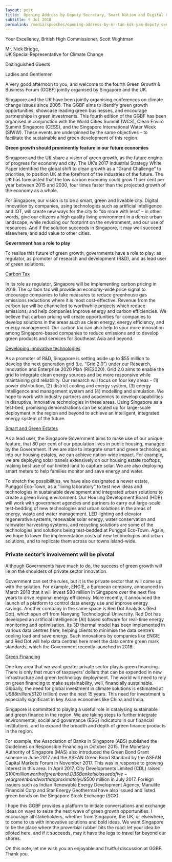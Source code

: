 ```yaml
---
layout: post
title:  Opening Address by Deputy Secretary, Smart Nation and Digital Government, and Strategy Group, Prime Minister's Office, Tan Kok Yam at Green Growth Business Forum 2018
subtitle: 9 Jul 2018
permalink: /media/speeches/opening-address-by-mr-tan-kok-yam-deputy-secretary-national-climate-change-secretariat-strategy-group-prime-ministers-office-and-smart-national
---
```



Your Excellency, British High Commissioner, Scott Wightman 

Mr. Nick Bridge, 
<br>UK Special Representative for Climate Change

Distinguished Guests

Ladies and Gentlemen

A very good afternoon to you, and welcome to the fourth Green Growth & Business Forum (GGBF) jointly organised by Singapore and the UK.

Singapore and the UK have been jointly organising conferences on climate change issues since 2005. The GGBF aims to identify green growth opportunities, showcase leading green businesses, and encourage partnerships in green investments. This fourth edition of the GGBF has been organised in conjunction with the World Cities Summit (WCS), Clean Enviro Summit Singapore (CESS), and the Singapore International Water Week (SIWW). These events are underpinned by the same objectives – to facilitate the sustainable and green development of this region.

**Green growth should prominently feature in our future economies**

Singapore and the UK share a vision of green growth, as the future engine of progress for economy and city. The UK’s 2017 Industrial Strategy White Paper identified the global shift to clean growth as a “Grand Challenge” to prioritise, to position UK at the forefront of the industries of the future. The UK has forecasted that the low carbon economy could grow 11 per cent per year between 2015 and 2030, four times faster than the projected growth of the economy as a whole.

For Singapore, our vision is to be a smart, green and liveable city. Digital innovation by companies, using technologies such as artificial intelligence and IOT, will create new ways for the city to “do more with less” – in other words, give our citizens a high quality living environment in a dense urban landscape, while reducing our footprint on the environment, and our use of resources. And if the solution succeeds in Singapore, it may well succeed elsewhere, and add value to other cities.

**Government has a role to play**

To realise this future of green growth, governments have a role to play: as regulator, as promoter of research and development (R&D), and as lead user of green solutions.

<u>Carbon Tax</u>

In its role as regulator, Singapore will be implementing carbon pricing in 2019. The carbon tax will provide an economy-wide price signal to encourage companies to take measures to reduce greenhouse gas emissions reductions where it is most cost-effective. Revenue from the carbon tax will be channelled to worthwhile projects which reduce emissions, and help companies improve energy and carbon efficiencies. We believe that carbon pricing will create opportunities for companies to develop solutions in the areas such as clean energy, energy efficiency, and energy management. Our carbon tax can also help to spur more innovation among Singapore-based companies to reduce emissions and to develop green products and services for Southeast Asia and beyond.

<u>Developing innovative technologies</u>

As a promoter of R&D, Singapore is setting aside up to $55 million to develop the next generation grid (i.e. “Grid 2.0”) under our Research, Innovation and Enterprise 2020 Plan (RIE2020). Grid 2.0 aims to enable the grid to integrate clean energy sources and be more responsive while maintaining grid reliability. Our research will focus on four key areas - (1) power distribution, (2) district cooling and energy system, (3) energy intelligence and management system and (4) modelling and simulation. We hope to work with industry partners and academics to develop capabilities in disruptive, innovative technologies in these areas. Using Singapore as a test-bed, promising demonstrations can be scaled up for large-scale deployment in the region and beyond to achieve an intelligent, integrated energy system of the future.

<u>Smart and Green Estates</u>

As a lead user, the Singapore Government aims to make use of our unique feature, that 80 per cent of our population lives in public housing, managed by the Government. If we are able to integrate smart and green technologies into our housing estates, we can achieve nation-wide impact. For example, we are deploying solar panels extensively on our housing estate rooftops, making best use of our limited land to capture solar.  We are also deploying smart meters to help families monitor and save energy and water.

To stretch the possibilities, we have also designated a newer estate, Punggol Eco-Town, as a “living laboratory” to test new ideas and technologies in sustainable development and integrated urban solutions to create a green living environment. Our Housing Development Board (HDB) will work with government agencies and partners to carry out large-scale test-bedding of new technologies and urban solutions in the areas of energy, waste and water management. LED lighting and elevator regenerative systems, renewable solar energy, water conservation and rainwater harvesting systems, and recycling solutions are some of the technologies and solutions being test-bedded at Punggol Eco-Town. Again, we hope to lower the implementation costs of new technologies and urban solutions, and to replicate them across our towns island-wide. 

### Private sector’s involvement will be pivotal

Although Governments have much to do, the success of green growth will lie on the shoulders of private sector innovation.

Government can set the rules, but it is the private sector that will come up with the solution. For example, ENGIE, a European company, announced in March 2018 that it will invest $80 million in Singapore over the next five years to drive regional energy efficiency. More recently, it announced the launch of a platform to control data energy use and improve energy savings. Another company in the same space is Red Dot Analytics (Red Dot), which spun off from Nanyang Technological University. Red Dot has developed an artificial intelligence (AI) based software for real-time energy monitoring and optimisation. Its 3D thermal model has been implemented in various data centres here, helping clients to minimise the data centre’s cooling load and save energy. Such innovations by companies like ENGIE and Red Dot will help data centres here meet the data centre green mark standards, which the Government recently launched in 2018.

<u>Green Financing</u>

One key area that we want greater private sector play is green financing. There is only that much of taxpayers’ dollars that can be expended in new infrastructure and green technology deployment. The world will need to rely on green financing to make sustainability, well, financially sustainable. Globally, the need for global investment in climate solutions is estimated at US$88 trillion (S$120 trillion) over the next 15 years. This need for investment is especially significant in key Asian economies like China and India.

Singapore is committed to playing a useful role in catalysing sustainable and green finance in the region. We are taking steps to further integrate environmental, social and governance (ESG) indicators in our financial institutions, and to expand the breadth and depth of green finance products in the region.

For example, the Association of Banks in Singapore (ABS) published the Guidelines on Responsible Financing in October 2015. The Monetary Authority of Singapore (MAS) also introduced the Green Bond Grant scheme in June 2017 and the ASEAN Green Bond Standard by the ASEAN Capital Markets Forum in November 2017. This was in response to growing interest in this area. In April 2017, City Developments Limited (CDL) raised S$100 million worth of green bond. DBS Bank also issued a five-year green bond worth approximately US$500 million in July 2017. Foreign issuers such as Indian Renewable Energy Development Agency, Manulife Financial Corp and Star Energy Geothermal have also issued and listed green bonds on the Singapore Stock Exchange (SGX).

I hope this GGBF provides a platform to initiate conversations and exchange ideas on ways to seize the next wave of green growth opportunities. I encourage all stakeholders, whether from Singapore, the UK, or elsewhere, to come to us with innovative solutions and bold ideas. We want Singapore to be the place where the proverbial rubber hits the road: let your idea be piloted here, and if it succeeds, may it have the legs to travel far beyond our shores.

On this note, let me wish you an enjoyable and fruitful discussion at GGBF. Thank you.

